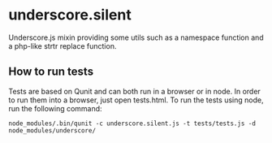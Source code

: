 underscore.silent
=================

Underscore.js mixin providing some utils such as a namespace function and a php-like strtr replace function.


How to run tests
----------------

Tests are based on Qunit and can both run in a browser or in node.
In order to run them into a browser, just open tests.html.
To run the tests using node, run the following command:

```node_modules/.bin/qunit -c underscore.silent.js -t tests/tests.js -d node_modules/underscore/```
